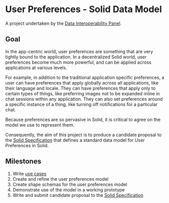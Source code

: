 # User Preferences - Solid Data Model

A project undertaken by the [Data Interoperability Panel](https://github.com/solid/data-interoperability-panel).

## Goal

In the app-centric world, user preferences are something that are very tightly bound to the application. In a decentralized Solid world, user preferences become much more powerful, and can be applied across applications at various levels.

For example, in addition to the traditional application specific preferences, a user can have preferences that apply globally across all applications, like their language and locale. They can have preferences that apply only to certain types of things, like preferring images not to be expanded inline in chat sessions within any application. They can also set preferences around a specific instance of a thing, like turning off notifications for a particular chat.

Because preferences are so pervasive in Solid, it is critical to agree on the model we use to represent them.

Consequently, the aim of this project is to produce a candidate proposal to the [Solid Specification](https://github.com/solid/specification) that defines a standard data model for User Preferences in Solid.

## Milestones

1. Write [use cases](use-cases.md)
2. Create and refine the user preferences model
3. Create shape schemas for the user preferences model
3. Demonstrate use of the model in a working prototype
4. Write and submit candidate proposal to the [Solid Specification](https://github.com/solid/specification)
